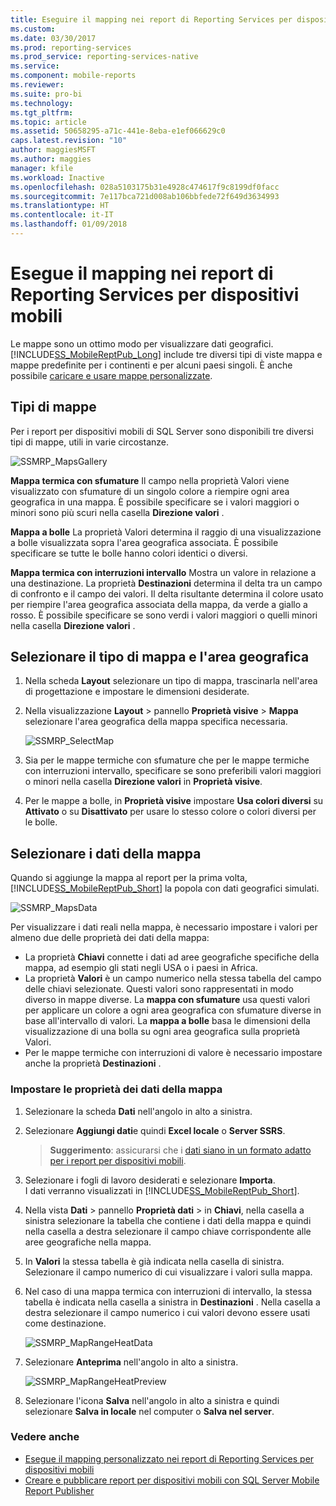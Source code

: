 ```yaml
---
title: Eseguire il mapping nei report di Reporting Services per dispositivi mobili | Microsoft Docs
ms.custom: 
ms.date: 03/30/2017
ms.prod: reporting-services
ms.prod_service: reporting-services-native
ms.service: 
ms.component: mobile-reports
ms.reviewer: 
ms.suite: pro-bi
ms.technology: 
ms.tgt_pltfrm: 
ms.topic: article
ms.assetid: 50658295-a71c-441e-8eba-e1ef066629c0
caps.latest.revision: "10"
author: maggiesMSFT
ms.author: maggies
manager: kfile
ms.workload: Inactive
ms.openlocfilehash: 028a5103175b31e4928c474617f9c8199df0facc
ms.sourcegitcommit: 7e117bca721d008ab106bbfede72f649d3634993
ms.translationtype: HT
ms.contentlocale: it-IT
ms.lasthandoff: 01/09/2018
---
```

# <a name="maps-in-reporting-services-mobile-reports"></a>Esegue il mapping nei report di Reporting Services per dispositivi mobili
Le mappe sono un ottimo modo per visualizzare dati geografici. [!INCLUDE[SS_MobileReptPub_Long](../../includes/ss-mobilereptpub-long.md)] include tre diversi tipi di viste mappa e mappe predefinite per i continenti e per alcuni paesi singoli. È anche possibile [caricare e usare mappe personalizzate](../../reporting-services/mobile-reports/custom-maps-in-reporting-services-mobile-reports.md).   
  
## <a name="types-of-maps"></a>Tipi di mappe  
  
Per i report per dispositivi mobili di SQL Server sono disponibili tre diversi tipi di mappe, utili in varie circostanze.  
  
![SSMRP_MapsGallery](../../reporting-services/mobile-reports/media/ssmrp-mapsgallery.png)  
  
**Mappa termica con sfumature** Il campo nella proprietà Valori viene visualizzato con sfumature di un singolo colore a riempire ogni area geografica in una mappa. È possibile specificare se i valori maggiori o minori sono più scuri nella casella **Direzione valori** .  
  
**Mappa a bolle** La proprietà Valori determina il raggio di una visualizzazione a bolle visualizzata sopra l'area geografica associata. È possibile specificare se tutte le bolle hanno colori identici o diversi.   
  
**Mappa termica con interruzioni intervallo** Mostra un valore in relazione a una destinazione. La proprietà **Destinazioni** determina il delta tra un campo di confronto e il campo dei valori. Il delta risultante determina il colore usato per riempire l'area geografica associata della mappa, da verde a giallo a rosso. È possibile specificare se sono verdi i valori maggiori o quelli minori nella casella **Direzione valori** .  
  
## <a name="select-the-map-type-and-region"></a>Selezionare il tipo di mappa e l'area geografica  
  
1. Nella scheda **Layout** selezionare un tipo di mappa, trascinarla nell'area di progettazione e impostare le dimensioni desiderate.  
  
2. Nella visualizzazione **Layout** > pannello **Proprietà visive** > **Mappa** selezionare l'area geografica della mappa specifica necessaria.  
  
   ![SSMRP_SelectMap](../../reporting-services/mobile-reports/media/ssmrp-selectmaps.png)  
  
3. Sia per le mappe termiche con sfumature che per le mappe termiche con interruzioni intervallo, specificare se sono preferibili valori maggiori o minori nella casella **Direzione valori** in **Proprietà visive**.  
  
7. Per le mappe a bolle, in **Proprietà visive** impostare **Usa colori diversi** su **Attivato** o su **Disattivato** per usare lo stesso colore o colori diversi per le bolle.  
  
## <a name="select-the-map-data"></a>Selezionare i dati della mappa  
Quando si aggiunge la mappa al report per la prima volta, [!INCLUDE[SS_MobileReptPub_Short](../../includes/ss-mobilereptpub-short.md)] la popola con dati geografici simulati.  
  
![SSMRP_MapsData](../../reporting-services/mobile-reports/media/ssmrp-mapsdata.png)  
  
Per visualizzare i dati reali nella mappa, è necessario impostare i valori per almeno due delle proprietà dei dati della mappa:   
* La proprietà **Chiavi** connette i dati ad aree geografiche specifiche della mappa, ad esempio gli stati negli USA o i paesi in Africa.  
* La proprietà **Valori** è un campo numerico nella stessa tabella del campo delle chiavi selezionate. Questi valori sono rappresentati in modo diverso in mappe diverse. La **mappa con sfumature** usa questi valori per applicare un colore a ogni area geografica con sfumature diverse in base all'intervallo di valori. La **mappa a bolle** basa le dimensioni della visualizzazione di una bolla su ogni area geografica sulla proprietà Valori.   
* Per le mappe termiche con interruzioni di valore è necessario impostare anche la proprietà **Destinazioni** .  
  
### <a name="set-map-data-properties"></a>Impostare le proprietà dei dati della mappa  
  
1. Selezionare la scheda **Dati** nell'angolo in alto a sinistra.  
  
2. Selezionare **Aggiungi dati**e quindi **Excel locale** o **Server SSRS**.  
  
   > **Suggerimento**: assicurarsi che i [dati siano in un formato adatto per i report per dispositivi mobili](../../reporting-services/mobile-reports/prepare-data-for-reporting-services-mobile-reports.md).  
  
3. Selezionare i fogli di lavoro desiderati e selezionare **Importa**.  
   I dati verranno visualizzati in [!INCLUDE[SS_MobileReptPub_Short](../../includes/ss-mobilereptpub-short.md)].  
  
4. Nella vista **Dati** > pannello **Proprietà dati** > in **Chiavi**, nella casella a sinistra selezionare la tabella che contiene i dati della mappa e quindi nella casella a destra selezionare il campo chiave corrispondente alle aree geografiche nella mappa.  
  
5. In **Valori** la stessa tabella è già indicata nella casella di sinistra. Selezionare il campo numerico di cui visualizzare i valori sulla mappa.   
  
6. Nel caso di una mappa termica con interruzioni di intervallo, la stessa tabella è indicata nella casella a sinistra in **Destinazioni** . Nella casella a destra selezionare il campo numerico i cui valori devono essere usati come destinazione.   
  
   ![SSMRP_MapRangeHeatData](../../reporting-services/mobile-reports/media/ssmrp-maprangeheatdata.png)  
  
7. Selezionare **Anteprima** nell'angolo in alto a sinistra.  
  
   ![SSMRP_MapRangeHeatPreview](../../reporting-services/mobile-reports/media/ssmrp-maprangeheatpreview.png)  
     
8. Selezionare l'icona **Salva** nell'angolo in alto a sinistra e quindi selezionare **Salva in locale** nel computer o **Salva nel server**.  
  
### <a name="see-also"></a>Vedere anche  
-  [Esegue il mapping personalizzato nei report di Reporting Services per dispositivi mobili](../../reporting-services/mobile-reports/custom-maps-in-reporting-services-mobile-reports.md)  
- [Creare e pubblicare report per dispositivi mobili con SQL Server Mobile Report Publisher](../../reporting-services/mobile-reports/create-mobile-reports-with-sql-server-mobile-report-publisher.md)  
  
  
